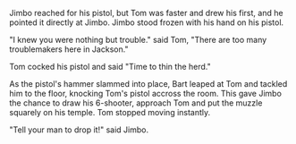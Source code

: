 Jimbo reached for his pistol, but Tom was faster and drew his first, and he pointed it directly at Jimbo. Jimbo stood frozen with his hand on his pistol.

"I knew you were nothing but trouble." said Tom, "There are too many troublemakers here in Jackson." 

Tom cocked his pistol and said "Time to thin the herd." 

As the pistol's hammer slammed into place, Bart leaped at Tom and tackled him to the floor, knocking Tom's pistol accross the room. This gave Jimbo the chance to draw his 6-shooter, approach Tom  and put the muzzle squarely on his temple. Tom stopped moving instantly.

"Tell your man to drop it!" said Jimbo.

